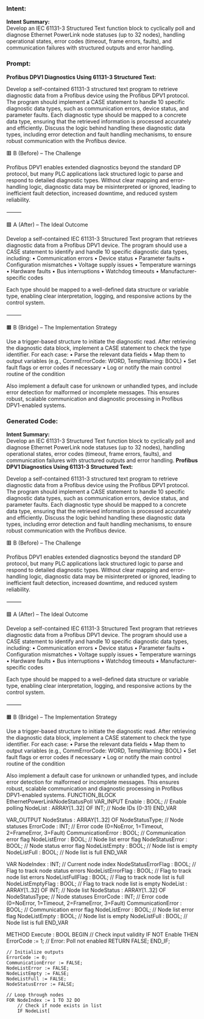 ### Intent:
**Intent Summary:**  
Develop an IEC 61131-3 Structured Text function block to cyclically poll and diagnose Ethernet PowerLink node statuses (up to 32 nodes), handling operational states, error codes (timeout, frame errors, faults), and communication failures with structured outputs and error handling.

### Prompt:
**Profibus DPV1 Diagnostics Using 61131-3 Structured Text:**

Develop a self-contained 61131-3 structured text program to retrieve diagnostic data from a Profibus device using the Profibus DPV1 protocol. The program should implement a CASE statement to handle 10 specific diagnostic data types, such as communication errors, device status, and parameter faults. Each diagnostic type should be mapped to a concrete data type, ensuring that the retrieved information is processed accurately and efficiently. Discuss the logic behind handling these diagnostic data types, including error detection and fault handling mechanisms, to ensure robust communication with the Profibus device.

🟥 B (Before) – The Challenge

Profibus DPV1 enables extended diagnostics beyond the standard DP protocol, but many PLC applications lack structured logic to parse and respond to detailed diagnostic types. Without clear mapping and error-handling logic, diagnostic data may be misinterpreted or ignored, leading to inefficient fault detection, increased downtime, and reduced system reliability.

⸻

🟩 A (After) – The Ideal Outcome

Develop a self-contained IEC 61131-3 Structured Text program that retrieves diagnostic data from a Profibus DPV1 device. The program should use a CASE statement to identify and handle 10 specific diagnostic data types, including:
	•	Communication errors
	•	Device status
	•	Parameter faults
	•	Configuration mismatches
	•	Voltage supply issues
	•	Temperature warnings
	•	Hardware faults
	•	Bus interruptions
	•	Watchdog timeouts
	•	Manufacturer-specific codes

Each type should be mapped to a well-defined data structure or variable type, enabling clear interpretation, logging, and responsive actions by the control system.

⸻

🟧 B (Bridge) – The Implementation Strategy

Use a trigger-based structure to initiate the diagnostic read. After retrieving the diagnostic data block, implement a CASE statement to check the type identifier. For each case:
	•	Parse the relevant data fields
	•	Map them to output variables (e.g., CommErrorCode: WORD, TempWarning: BOOL)
	•	Set fault flags or error codes if necessary
	•	Log or notify the main control routine of the condition

Also implement a default case for unknown or unhandled types, and include error detection for malformed or incomplete messages. This ensures robust, scalable communication and diagnostic processing in Profibus DPV1-enabled systems.

### Generated Code:
**Intent Summary:**  
Develop an IEC 61131-3 Structured Text function block to cyclically poll and diagnose Ethernet PowerLink node statuses (up to 32 nodes), handling operational states, error codes (timeout, frame errors, faults), and communication failures with structured outputs and error handling.
**Profibus DPV1 Diagnostics Using 61131-3 Structured Text:**

Develop a self-contained 61131-3 structured text program to retrieve diagnostic data from a Profibus device using the Profibus DPV1 protocol. The program should implement a CASE statement to handle 10 specific diagnostic data types, such as communication errors, device status, and parameter faults. Each diagnostic type should be mapped to a concrete data type, ensuring that the retrieved information is processed accurately and efficiently. Discuss the logic behind handling these diagnostic data types, including error detection and fault handling mechanisms, to ensure robust communication with the Profibus device.

🟥 B (Before) – The Challenge

Profibus DPV1 enables extended diagnostics beyond the standard DP protocol, but many PLC applications lack structured logic to parse and respond to detailed diagnostic types. Without clear mapping and error-handling logic, diagnostic data may be misinterpreted or ignored, leading to inefficient fault detection, increased downtime, and reduced system reliability.

⸻

🟩 A (After) – The Ideal Outcome

Develop a self-contained IEC 61131-3 Structured Text program that retrieves diagnostic data from a Profibus DPV1 device. The program should use a CASE statement to identify and handle 10 specific diagnostic data types, including:
	•	Communication errors
	•	Device status
	•	Parameter faults
	•	Configuration mismatches
	•	Voltage supply issues
	•	Temperature warnings
	•	Hardware faults
	•	Bus interruptions
	•	Watchdog timeouts
	•	Manufacturer-specific codes

Each type should be mapped to a well-defined data structure or variable type, enabling clear interpretation, logging, and responsive actions by the control system.

⸻

🟧 B (Bridge) – The Implementation Strategy

Use a trigger-based structure to initiate the diagnostic read. After retrieving the diagnostic data block, implement a CASE statement to check the type identifier. For each case:
	•	Parse the relevant data fields
	•	Map them to output variables (e.g., CommErrorCode: WORD, TempWarning: BOOL)
	•	Set fault flags or error codes if necessary
	•	Log or notify the main control routine of the condition

Also implement a default case for unknown or unhandled types, and include error detection for malformed or incomplete messages. This ensures robust, scalable communication and diagnostic processing in Profibus DPV1-enabled systems.
FUNCTION_BLOCK EthernetPowerLinkNodeStatusPoll
VAR_INPUT
    Enable : BOOL; // Enable polling
    NodeList : ARRAY[1..32] OF INT; // Node IDs (0-31)
END_VAR

VAR_OUTPUT
    NodeStatus : ARRAY[1..32] OF NodeStatusType; // Node statuses
    ErrorCode : INT; // Error code (0=NoError, 1=Timeout, 2=FrameError, 3=Fault)
    CommunicationError : BOOL; // Communication error flag
    NodeListError : BOOL; // Node list error flag
    NodeStatusError : BOOL; // Node status error flag
    NodeListEmpty : BOOL; // Node list is empty
    NodeListFull : BOOL; // Node list is full
END_VAR

VAR
    NodeIndex : INT; // Current node index
    NodeStatusErrorFlag : BOOL; // Flag to track node status errors
    NodeListErrorFlag : BOOL; // Flag to track node list errors
    NodeListFullFlag : BOOL; // Flag to track node list is full
    NodeListEmptyFlag : BOOL; // Flag to track node list is empty
    NodeList : ARRAY[1..32] OF INT; // Node list
    NodeStatus : ARRAY[1..32] OF NodeStatusType; // Node statuses
    ErrorCode : INT; // Error code (0=NoError, 1=Timeout, 2=FrameError, 3=Fault)
    CommunicationError : BOOL; // Communication error flag
    NodeListError : BOOL; // Node list error flag
    NodeListEmpty : BOOL; // Node list is empty
    NodeListFull : BOOL; // Node list is full
END_VAR

METHOD Execute : BOOL
BEGIN
    // Check input validity
    IF NOT Enable THEN
        ErrorCode := 1; // Error: Poll not enabled
        RETURN FALSE;
    END_IF;

    // Initialize outputs
    ErrorCode := 0;
    CommunicationError := FALSE;
    NodeListError := FALSE;
    NodeListEmpty := FALSE;
    NodeListFull := FALSE;
    NodeStatusError := FALSE;

    // Loop through nodes
    FOR NodeIndex := 1 TO 32 DO
        // Check if node exists in list
        IF NodeList[
